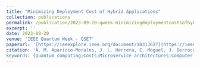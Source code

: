 ```yaml
---
title: "Minimizing Deployment Cost of Hybrid Applications"
collection: publications
permalink: /publication/2023-09-20-qweek-minimizingdeploymentcostsofhybridapplications
excerpt: ''
date: 2023-09-20
venue: 'IEEE Quantum Week - QSET'
paperurl: '[https://ieeexplore.ieee.org/document/10313627](https://ieeexplore.ieee.org/document/10313627)'
citation: 'Á. M. Aparicio-Morales, J. L. Herrera, E. Moguel, J. Berrocal, J. Garcia-Alonso and J. M. Murillo, "Minimizing Deployment Cost of Hybrid Applications," 2023 IEEE International Conference on Quantum Computing and Engineering (QCE), Bellevue, WA, USA, 2023, pp. 191-194, doi: 10.1109/QCE57702.2023.10209.
keywords: {Quantum computing;Costs;Microservice architectures;Computer architecture;Logic gates;Software engineering;Quantum;Software Engineering;Cost Minimizer}'
---
```

